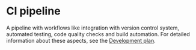 # CI pipeline 
A pipeline with workflows like integration with version control system, automated testing, code quality checks and build automation. 
For detailed information about these aspects, see the [Development plan](./Development.md).
